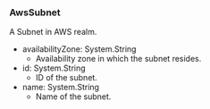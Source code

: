 ### AwsSubnet
A Subnet in AWS realm.

- availabilityZone: System.String
  - Availability zone in which the subnet resides.
- id: System.String
  - ID of the subnet.
- name: System.String
  - Name of the subnet.
